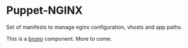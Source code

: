 # Puppet-NGINX

Set of manifests to manage nginx configuration, vhosts and app paths.

This is a [bruno](http://github.com/vjt/puppet-bruno) component. More to come.
